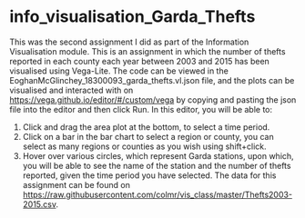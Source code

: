 # info_visualisation_Garda_Thefts
This was the second assignment I did as part of the Information Visualisation module. This is an assignment in which the number of thefts reported in each county each year between 2003 and 2015 has been visualised using Vega-Lite. The code can be viewed in the EoghanMcGlinchey_18300093_garda_thefts.vl.json file, and the plots can be visualised and interacted with on https://vega.github.io/editor/#/custom/vega by copying and pasting the json file into the editor and then click Run. In this editor, you will be able to:
1. Click and drag the area plot at the bottom, to select a time period.
2. Click on a bar in the bar chart to select a region or county, you can select as many regions or counties as you wish using shift+click.
3. Hover over various circles, which represent Garda stations, upon which, you will be able to see the name of the station and the number of thefts reported, given the time period you have selected.
The data for this assignment can be found on https://raw.githubusercontent.com/colmr/vis_class/master/Thefts2003-2015.csv.
